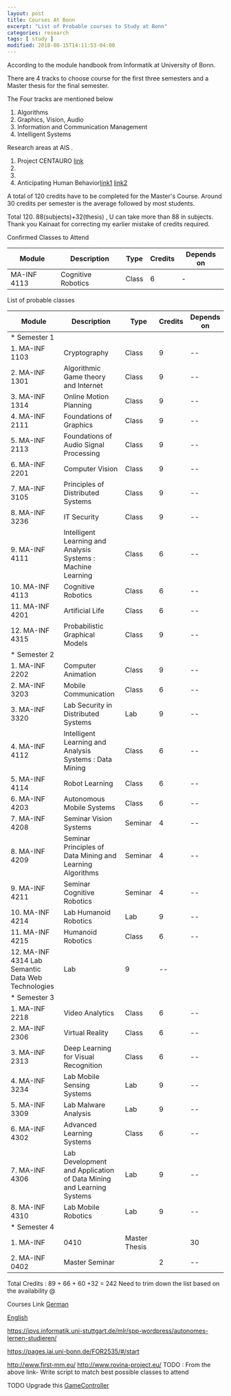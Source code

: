 ```yaml
---
layout: post
title: Courses At Bonn
excerpt: "List of Probable courses to Study at Bonn"
categories: research
tags: [ study ]
modified: 2018-08-15T14:11:53-04:00
---
```


According to the module handbook from Informatik at University of Bonn.

There are 4 tracks to choose course for the first three semesters and a Master thesis for the final semester.

The Four tracks are mentioned below
1. Algorithms
2. Graphics, Vision, Audio
3. Information and Communication Management
4. Intelligent Systems


Research areas at AIS .

1. Project CENTAURO [link](http://www.centauro-project.eu/)
2. []()
3. []()
4. Anticipating Human Behavior[link1](http://www.ais.uni-bonn.de/projects/project_FOR_2535_P7.html) [link2](https://pages.iai.uni-bonn.de/FOR2535/#/start)


A total of 120 credits have to be completed for the Master's Course.
Around 30 credits per semester is the average followed by most students.

Total 120. 88(subjects)+32(thesis) , U can take more than 88 in subjects. Thank you Kainaat for correcting my earlier mistake of credits required.



Confirmed Classes to Attend

| Module | Description | Type | Credits | Depends on|
|-------|-------------|-------|--------|---------|
|MA-INF 4113 |Cognitive Robotics | Class|6 | -|



List of probable classes

| Module | Description | Type | Credits | Depends on|
|-------|-------------|-------|--------|---------|
|*  Semester 1| | | | ||
| 1. MA-INF 1103 | Cryptography  | Class | 9 | -- |
| 2. MA-INF 1301 | Algorithmic Game theory and Internet | Class | 9  | --|
| 3. MA-INF 1314 | Online Motion Planning  | Class | 9  | -- |
| 4. MA-INF 2111 | Foundations of Graphics|  Class | 9  | --|
| 5. MA-INF 2113 | Foundations of Audio Signal Processing | Class | 9  | --|
| 6. MA-INF 2201 | Computer Vision | Class | 9  | -- |
| 7. MA-INF 3105 | Principles of Distributed Systems | Class| 9  | -- |
| 8. MA-INF 3236 | IT Security | Class | 9  | -- |
| 9. MA-INF 4111 |Intelligent Learning and Analysis Systems : Machine Learning | Class  | 6  | -- |
| 10. MA-INF 4113 | Cognitive Robotics | Class | 6  | -- |
| 11. MA-INF 4201 | Artificial Life | Class | 6  | -- |
| 12. MA-INF 4315 | Probabilistic Graphical Models | Class | 9  | -- |
|* Semester 2| | | | |
|  1. MA-INF 2202 | Computer Animation | Class  | 9 | -- |
|  2. MA-INF 3203  | Mobile Communication | Class | 6 | -- |
|  3. MA-INF 3320 | Lab Security in Distributed Systems  | Lab  | 9 | -- |
|  4. MA-INF 4112 | Intelligent Learning and Analysis Systems : Data Mining | Class | 6 | -- |
|  5. MA-INF 4114 | Robot Learning | Class | 6 | -- |
|  6. MA-INF 4203 | Autonomous Mobile Systems | Class | 6 | -- |  
|  7. MA-INF 4208 | Seminar Vision Systems | Seminar  | 4 | -- |
|  8. MA-INF 4209 | Seminar Principles of Data Mining and Learning Algorithms | Seminar | 4 | -- |
|  9. MA-INF 4211 | Seminar Cognitive Robotics | Seminar | 4 | -- |
|  10. MA-INF 4214 | Lab Humanoid Robotics | Lab | 9 | -- |
|  11. MA-INF 4215 | Humanoid Robotics | Class | 6 | -- |
|  12. MA-INF 4314   Lab Semantic Data Web Technologies | Lab  | 9 | -- |
|* Semester 3 | | | | |
|  1. MA-INF 2218 | Video Analytics | Class | 6 | -- |
|  2. MA-INF 2306 | Virtual Reality | Class  | 6 | -- |
|  3. MA-INF 2313 | Deep Learning for Visual Recognition | Class | 6 | -- |
|  4. MA-INF 3234 | Lab Mobile Sensing Systems | Lab | 9 | -- |
|  5. MA-INF 3309 | Lab Malware Analysis | Lab | 9 | -- |
|  6. MA-INF 4302 | Advanced Learning Systems | Class | 6 | -- |
|  7. MA-INF 4306 | Lab Development and Application of Data Mining and Learning Systems | Lab | 9 | -- |
|  8. MA-INF 4310 | Lab Mobile Robotics | Lab | 9 | -- |
|* Semester 4 | | | | |
|  1. MA-INF | 0410 | Master Thesis | | 30 | -- |
|  2. MA-INF 0402 | Master Seminar | | 2 | -- |


  Total Credits : 89 + 66 + 60 +32 = 242
  Need to trim down the list based on the availability @

Courses Link
 [German](https://basis.uni-bonn.de/qisserver/rds?state=wtree&search=1&trex=step&root120182=177063\|177080\|177081&P.vx=lang&noDBAction=y&init=y)

[English](https://basis.uni-bonn.de/qisserver/rds?state=wtree&search=1&category=veranstaltung.browse&navigationPosition=lectures%2Clectureindex&breadcrumb=lectureindex&topitem=lectures&subitem=lectureindex)

https://ipvs.informatik.uni-stuttgart.de/mlr/spp-wordpress/autonomes-lernen-studieren/

https://pages.iai.uni-bonn.de/FOR2535/#/start

http://www.first-mm.eu/
http://www.rovina-project.eu/
TODO : From the above link- Write script to match best possible classes to attend

TODO
Upgrade this [GameController](https://github.com/RoboCup-Humanoid-TC/GameController)

